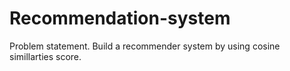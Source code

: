 # Recommendation-system

Problem statement.  Build a recommender system by using cosine simillarties score.
